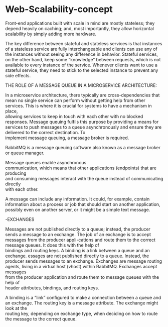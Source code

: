 # Web-Scalability-concept

Front-end applications built with scale in mind are mostly stateless; they depend heavily on caching; and, most importantly, they allow horizontal scalability by simply adding more hardware.



The key difference between stateful and stateless services is that instances of a stateless service are fully interchangeable and clients can use any of the instances without seeing any difference in behavior. Stateful services, on the other hand, keep some “knowledge” between requests, which is not available to every instance of the service. Whenever clients want to use a stateful service, they need to stick to the selected instance to prevent any side effects.

THE ROLE OF A MESSAGE QUEUE IN A MICROSERVICE 
ARCHITECTURE:

In a microservice architecture, there typically are 
cross-dependencies that mean no single service can perform without getting help from 
other  services.  This  is  where  it  is  crucial  for  systems  to  have  a  mechanism  in  place,  
allowing services to keep in touch with each other with no blocked responses. Message 
queuing fulfils this purpose by providing a means for services to push messages to 
a  queue  asynchronously  and  ensure  they  are  delivered  to  the  correct  destination.  To  
implement message queuing, a message broker is required.

RabbitMQ is a message queuing software also known as a message broker or queue 
manager.

Message  queues  enable  asynchronous  
communication,  which  means  that  other  applications  (endpoints)  that  are  producing  
and  consuming  messages  interact  with  the  queue  instead  of  communicating  directly  
with each other. 

A message can include any information. It could, for example, contain information 
about a process or job that should start on another application, possibly even on another 
server, or it might be a simple text message.

-EXCHANGES

Messages are not published directly to a queue; instead, the producer sends a message 
to an exchange. The job of an exchange is to accept messages from the producer appli-cations  and  route  them  to  the  correct  message  queues.  It  does  this  with  the  help  of  
bindings  and  routing  keys.  A  binding  is  a  link  between  a  queue  and  an  exchange.
essages are not published directly to a queue. 
Instead, the producer sends messages to an exchange. Exchanges are message routing 
agents,  living  in  a  virtual  host  (vhost)  within  RabbitMQ.  Exchanges  accept  messages  
from  the  producer  application  and  route  them  to  message  queues  with  the  help  of  
header attributes, bindings, and routing keys. 

A  binding  is  a  “link”  configured  to  make  a  connection  between  a  queue  and  an 
exchange.  The  routing  key  is  a  message  attribute.  The  exchange  might  look  at  the  
routing key, depending on exchange type, when deciding on how to route the message 
to the correct queue.



